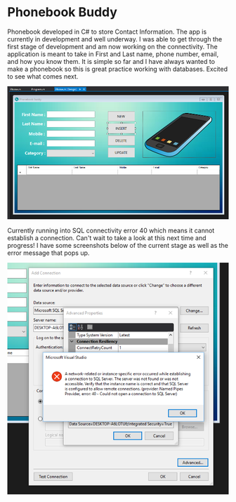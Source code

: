 # Phonebook Buddy

Phonebook developed in C# to store Contact Information. The app is currently in development and well underway. I was able to get through
the first stage of development and am now working on the connectivity. The application is meant to take in First and Last name, phone number,
email, and how you know them. It is simple so far and I have always wanted to make a phonebook so this is great practice working with 
databases. Excited to see what comes next.

![alt text](https://github.com/abelberhane/PhonebookBuddy/blob/master/Images/Screenshots/InitialSH.png?raw=true)

Currently running into SQL connectivity error 40 which means
it cannot establish a connection. Can't wait to take a look at this next time and progress! I have some screenshots below of the current 
stage as well as the error message that pops up. 

![alt text](https://github.com/abelberhane/PhonebookBuddy/blob/master/Images/Screenshots/Error40SH.png?raw=true)
